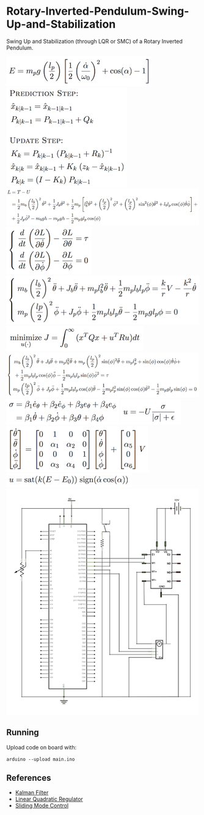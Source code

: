 # Rotary-Inverted-Pendulum-Swing-Up-and-Stabilization
Swing Up and Stabilization (through LQR or SMC) of a Rotary Inverted Pendulum.

![](media/e.png)
![](media/kf.png)
![](media/l.png)
![](media/lagrange.png)
![](media/linmodel.png)
![](media/lqr.png)
![](media/model.png)
![](media/sigma.png)
![](media/smc.png)
![](media/ssmodel.png)
![](media/swingup.png)
![](media/schematics.jpg)







## Running

Upload code on board with:
```
arduino --upload main.ino
```

## References
- [Kalman Filter](https://en.wikipedia.org/wiki/Kalman_filter)
- [Linear Quadratic Regulator](https://en.wikipedia.org/wiki/Linear–quadratic_regulator)
- [Sliding Mode Control](https://en.wikipedia.org/wiki/Sliding_mode_control)
